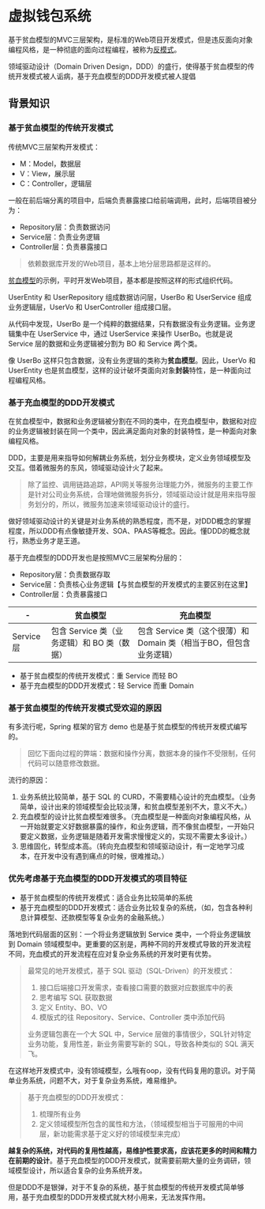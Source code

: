 # 虚拟钱包系统

基于贫血模型的MVC三层架构，是标准的Web项目开发模式，但是违反面向对象编程风格，是一种彻底的面向过程编程，被称为[反模式](https://zh.wikipedia.org/wiki/%E5%8F%8D%E9%9D%A2%E6%A8%A1%E5%BC%8F)。

领域驱动设计（Domain Driven Design，DDD）的盛行，使得基于贫血模型的传统开发模式被人诟病，基于充血模型的DDD开发模式被人提倡

## 背景知识

### 基于贫血模型的传统开发模式

传统MVC三层架构开发模式：

- M：Model，数据层
- V：View，展示层
- C：Controller，逻辑层

一般在前后端分离的项目中，后端负责暴露接口给前端调用，此时，后端项目被分为：

- Repository层：负责数据访问
- Service层：负责业务逻辑
- Controller层：负责暴露接口

> 依赖数据库开发的Web项目，基本上地分层思路都是这样的。

[贫血模型](./anaemic-domain-model.go)的示例，平时开发Web项目，基本都是按照这样的形式组织代码。

UserEntity 和 UserRepository 组成数据访问层，UserBo 和 UserService 组成业务逻辑层，UserVo 和 UserController 组成接口层。

从代码中发现，UserBo 是一个纯粹的数据结果，只有数据没有业务逻辑。业务逻辑集中在 UserService 中，通过 UserService 来操作 UserBo。也就是说 Service 层的数据和业务逻辑被分割为 BO 和 Service 两个类。

像 UserBo 这样只包含数据，没有业务逻辑的类称为**贫血模型**。因此，UserVo 和 UserEntity 也是贫血模型，这样的设计破坏类面向对象**封装**特性，是一种面向过程编程风格。

### 基于充血模型的DDD开发模式

在贫血模型中，数据和业务逻辑被分割在不同的类中，在充血模型中，数据和对应的业务逻辑被封装在同一个类中，因此满足面向对象的封装特性，是一种面向对象编程风格。

DDD，主要是用来指导如何解耦业务系统，划分业务模块，定义业务领域模型及交互。借着微服务的东风，领域驱动设计火了起来。

> 除了监控、调用链路追踪，API网关等服务治理能力外，微服务的主要工作是针对公司业务系统，合理地做微服务拆分，领域驱动设计就是用来指导服务划分的，所以，微服务加速来领域驱动设计的盛行。

做好领域驱动设计的关键是对业务系统的熟悉程度，而不是，对DDD概念的掌握程度，所以DDD有点像敏捷开发、SOA、PAAS等概念。因此。懂DDD的概念就行，熟悉业务才是王道。

基于充血模型的DDD开发也是按照MVC三层架构分层的：

- Repository层：负责数据存取
- Service层：负责核心业务逻辑【与贫血模型的开发模式的主要区别在这里】
- Controller层：负责暴露接口

|-|贫血模型|充血模型|
|---|---|---|
|Service层|包含 Service 类（业务逻辑）和 BO 类（数据）|包含 Service 类（这个很薄）和 Domain 类（相当于BO，但包含业务逻辑）|

- 基于贫血模型的传统开发模式：重 Service 而轻 BO
- 基于充血模型的DDD开发模式：轻 Service 而重 Domain

### 基于贫血模型的传统开发模式受欢迎的原因

有多流行呢，Spring 框架的官方 demo 也是基于贫血模型的传统开发模式编写的。

> 回忆下面向过程的弊端：数据和操作分离，数据本身的操作不受限制，任何代码可以随意修改数据。

流行的原因：

1. 业务系统比较简单，基于 SQL 的 CURD，不需要精心设计的充血模型。（业务简单，设计出来的领域模型会比较淡薄，和贫血模型差别不大，意义不大。）
2. 充血模型的设计比贫血模型难很多。（充血模型是一种面向对象编程风格，从一开始就要定义好数据暴露的操作，和业务逻辑，而不像贫血模型，一开始只要定义数据，业务逻辑是随着开发需求慢慢定义的，实现不需要太多设计。）
3. 思维固化，转型成本高。（转向充血模型和领域驱动设计，有一定地学习成本，在开发中没有遇到痛点的时候，很难推动。）

### 优先考虑基于充血模型的DDD开发模式的项目特征

- 基于贫血模型的传统开发模式：适合业务比较简单的系统
- 基于充血模型的DDD开发模式：适合业务比较复杂的系统，（如，包含各种利息计算模型、还款模型等复杂业务的金融系统。）

落地到代码层面的区别：一个将业务逻辑放到 Service 类中，一个将业务逻辑放到 Domain 领域模型中。更重要的区别是，两种不同的开发模式导致的开发流程不同，充血模式的开发流程在应对复杂业务系统的开发时更有优势。

> 最常见的地开发模式，基于 SQL 驱动（SQL-Driven）的开发模式：
> 
> 1. 接口后端接口开发需求，查看接口需要的数据对应数据库中的表
> 2. 思考编写 SQL 获取数据
> 3. 定义 Entity、BO、VO
> 4. 模版式的往 Repository、Service、Controller 类中添加代码
> 
> 业务逻辑包裹在一个大 SQL 中，Service 层做的事情很少，SQL针对特定业务功能，复用性差，新业务需要写新的 SQL，导致各种类似的 SQL 满天飞。

在这样地开发模式中，没有领域模型，么哦有oop，没有代码复用的意识。对于简单业务系统，问题不大，对于复杂业务系统，难易维护。

> 基于充血模型的DDD开发模式：
> 
> 1. 梳理所有业务
> 2. 定义领域模型所包含的属性和方法，（领域模型相当于可服用的中间层，新功能需求基于定义好的领域模型来完成）

**越复杂的系统，对代码的复用性越高，易维护性要求高，应该花更多的时间和精力在前期的设计**。基于充血模型的DDD开发模式，就需要前期大量的业务调研，领域模型设计，所以适合复杂的业务系统开发。

但是DDD不是银弹，对于不复杂的系统，基于贫血模型的传统开发模式简单够用，基于充血模型的DDD开发模式就大材小用来，无法发挥作用。